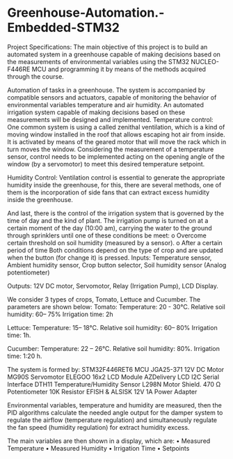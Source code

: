 # Greenhouse-Automation.-Embedded-STM32
Project Specifications:
The main objective of this project is to build an automated system in a greenhouse capable of making decisions based on the measurements of environmental variables using the STM32 NUCLEO-F446RE MCU and programming it by means of the methods acquired through the course.

Automation of tasks in a greenhouse.
The system is accompanied by compatible sensors and actuators, capable of monitoring the behavior of environmental variables temperature and air humidity. An automated irrigation system capable of making decisions based on these measurements will be designed and implemented.
Temperature control: One common system is using a called zenithal ventilation, which is a kind of moving window installed in the roof that allows escaping hot air from inside. It is activated by means of the geared motor that will move the rack which in turn moves the window. Considering the measurement of a temperature sensor, control needs to be implemented acting on the opening angle of the window (by a servomotor) to meet this desired temperature setpoint.
 
Humidity Control: Ventilation control is  essential  to  generate  the  appropriate humidity inside the greenhouse, for this, there are several methods, one of them is the incorporation of side fans that can extract excess humidity inside the greenhouse.

And last, there is the control of the irrigation system that is governed by the time of day and the kind of plant. The irrigation pump is turned on at a certain moment of the day (10:00 am), carrying the water to the ground through sprinklers until one of these conditions be meet:
o	Overcome certain threshold on soil humidity (measured by a sensor).
o	After a certain period of time
Both conditions depend on the type of crop and are updated when the button (for change it) is pressed.
Inputs: Temperature sensor, Ambient humidity sensor, Crop button selector, Soil humidity sensor (Analog potentiometer)

Outputs: 12V DC motor, Servomotor, Relay (Irrigation Pump), LCD Display.
 
We consider 3 types of crops, Tomato, Lettuce and Cucumber. The parameters are shown below:
Tomato: Temperature: 20  -  30°C. Relative soil humidity: 60– 75% Irrigation time: 2h

Lettuce: Temperature: 15– 18°C.
Relative soil humidity: 60– 80% Irrigation time: 1h.

Cucumber: Temperature: 22 – 26°C. Relative soil humidity: 80%. Irrigation time: 1:20 h.

The system is formed by:
STM32F446RET6 MCU JGA25-371 12V DC Motor
MG90S Servomotor ELEGOO 16x2 LCD Module
AZDelivery LCD I2C Serial Interface DTH11 Temperature/Humidity Sensor L298N Motor Shield.
470 Ω Potentiometer
10K Resistor
EFISH & ALSISK 12V 1A Power Adapter

Environmental variables, temperature and humidity are measured, then the PID algorithms calculate the needed angle output for the damper system to regulate the airflow (temperature regulation) and simultaneously regulate the fan speed (humidity regulation) for extract humidity excess.

The main variables are then shown in a display, which are:
•	Measured Temperature
•	Measured Humidity
•	Irrigation Time
•	Setpoints
